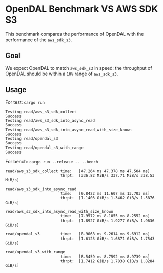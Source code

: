 # OpenDAL Benchmark VS AWS SDK S3

This benchmark compares the performance of OpenDAL with the performance of the `aws_sdk_s3`.

## Goal

We expect OpenDAL to match `aws_sdk_s3` in speed: the throughput of OpenDAL should be within a `10%` range of `aws_sdk_s3`.

## Usage

For test: `cargo run`

```shell
Testing read/aws_s3_sdk_collect
Success
Testing read/aws_s3_sdk_into_async_read
Success
Testing read/aws_s3_sdk_into_async_read_with_size_known
Success
Testing read/opendal_s3
Success
Testing read/opendal_s3_with_range
Success
```

For bench: `cargo run --release -- --bench`

```shell
read/aws_s3_sdk_collect time:   [47.264 ms 47.378 ms 47.504 ms]
                        thrpt:  [336.82 MiB/s 337.71 MiB/s 338.53 MiB/s]

read/aws_s3_sdk_into_async_read
                        time:   [9.8422 ms 11.607 ms 13.703 ms]
                        thrpt:  [1.1403 GiB/s 1.3462 GiB/s 1.5876 GiB/s]

read/aws_s3_sdk_into_async_read_with_size_known
                        time:   [7.9572 ms 8.1055 ms 8.2552 ms]
                        thrpt:  [1.8927 GiB/s 1.9277 GiB/s 1.9636 GiB/s]

read/opendal_s3         time:   [8.9068 ms 9.2614 ms 9.6912 ms]
                        thrpt:  [1.6123 GiB/s 1.6871 GiB/s 1.7543 GiB/s]

read/opendal_s3_with_range
                        time:   [8.5459 ms 8.7592 ms 8.9739 ms]
                        thrpt:  [1.7412 GiB/s 1.7838 GiB/s 1.8284 GiB/s]
```
